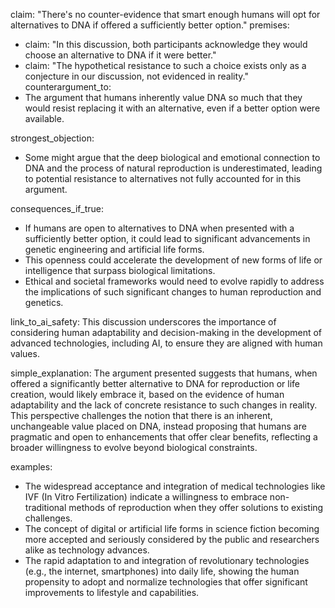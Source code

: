 claim: "There's no counter-evidence that smart enough humans will opt for alternatives to DNA if offered a sufficiently better option."
premises:
  - claim: "In this discussion, both participants acknowledge they would choose an alternative to DNA if it were better."
  - claim: "The hypothetical resistance to such a choice exists only as a conjecture in our discussion, not evidenced in reality."
counterargument_to:
  - The argument that humans inherently value DNA so much that they would resist replacing it with an alternative, even if a better option were available.

strongest_objection:
  - Some might argue that the deep biological and emotional connection to DNA and the process of natural reproduction is underestimated, leading to potential resistance to alternatives not fully accounted for in this argument.

consequences_if_true:
  - If humans are open to alternatives to DNA when presented with a sufficiently better option, it could lead to significant advancements in genetic engineering and artificial life forms.
  - This openness could accelerate the development of new forms of life or intelligence that surpass biological limitations.
  - Ethical and societal frameworks would need to evolve rapidly to address the implications of such significant changes to human reproduction and genetics.

link_to_ai_safety: This discussion underscores the importance of considering human adaptability and decision-making in the development of advanced technologies, including AI, to ensure they are aligned with human values.

simple_explanation: The argument presented suggests that humans, when offered a significantly better alternative to DNA for reproduction or life creation, would likely embrace it, based on the evidence of human adaptability and the lack of concrete resistance to such changes in reality. This perspective challenges the notion that there is an inherent, unchangeable value placed on DNA, instead proposing that humans are pragmatic and open to enhancements that offer clear benefits, reflecting a broader willingness to evolve beyond biological constraints.

examples:
  - The widespread acceptance and integration of medical technologies like IVF (In Vitro Fertilization) indicate a willingness to embrace non-traditional methods of reproduction when they offer solutions to existing challenges.
  - The concept of digital or artificial life forms in science fiction becoming more accepted and seriously considered by the public and researchers alike as technology advances.
  - The rapid adaptation to and integration of revolutionary technologies (e.g., the internet, smartphones) into daily life, showing the human propensity to adopt and normalize technologies that offer significant improvements to lifestyle and capabilities.